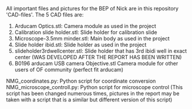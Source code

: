All important files and pictures for the BEP of Nick are in this repository 'CAD-files'.
The 5 CAD files are:
1. Arducam Optics.stl: Camera module as used in the project  
2. Calibration slide holder.stl: Slide holder for calibration slide  
3. Microscope-3.5mm minder.stl: Main body as used in the project  
4. Slide holder ibid.stl: Slide holder as used in the project  
5. slideholder3rdwellcenter.stl: Slide holder that has 3rd ibidi well in exact center (WAS DEVELOPED AFTER THE REPORT HAS BEEN WRITTEN)
6. B0196 arducam USB camera Objective.stl Camera module for other users of OF community (perfect fit arducam)

NMG_coordinates.py: Python script for coordinate conversion  
NMG_microscope_controll.py: Python script for microscope control (This script has been changed numerous times, pictures in the report may be taken with a script that is a similar but different version of this script)

